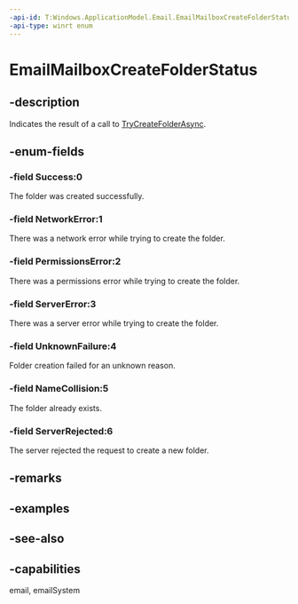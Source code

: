 ```yaml
---
-api-id: T:Windows.ApplicationModel.Email.EmailMailboxCreateFolderStatus
-api-type: winrt enum
---
```


<!-- Enumeration syntax
public enum Windows.ApplicationModel.Email.EmailMailboxCreateFolderStatus : int
-->

# EmailMailboxCreateFolderStatus

## -description
Indicates the result of a call to [TryCreateFolderAsync](emailmailbox_trycreatefolderasync_142768409.md).

## -enum-fields
### -field Success:0
The folder was created successfully.

### -field NetworkError:1
There was a network error while trying to create the folder.

### -field PermissionsError:2
There was a permissions error while trying to create the folder.

### -field ServerError:3
There was a server error while trying to create the folder.

### -field UnknownFailure:4
Folder creation failed for an unknown reason.

### -field NameCollision:5
The folder already exists.

### -field ServerRejected:6
The server rejected the request to create a new folder.


## -remarks

## -examples

## -see-also
## -capabilities
email, emailSystem
